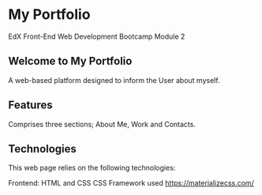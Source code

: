 # My Portfolio
EdX Front-End Web Development Bootcamp Module 2

## Welcome to My Portfolio

A web-based platform designed to inform the User about myself. 

## Features 
Comprises three sections; About Me, Work and Contacts.

## Technologies

This web page relies on the following technologies:

Frontend: HTML and CSS
CSS Framework used https://materializecss.com/
